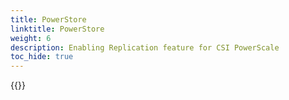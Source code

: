 ```yaml
---
title: PowerStore
linktitle: PowerStore
weight: 6
description: Enabling Replication feature for CSI PowerScale
toc_hide: true
---
```

{{<include file="content/docs/getting-started/installation/helm/modules/replication/powerstore.md">}}